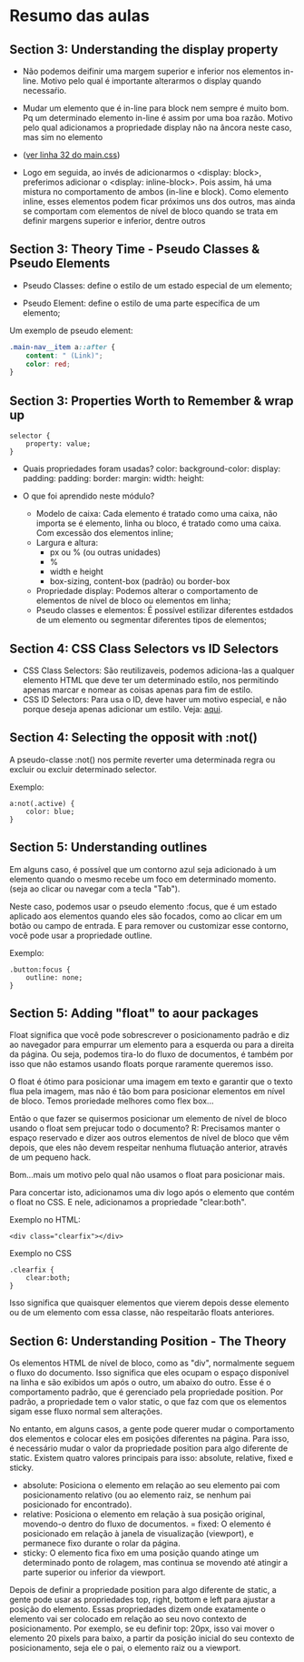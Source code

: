 # Resumo das aulas

## Section 3: Understanding the display property

- Não podemos deifinir uma margem superior e inferior nos elementos in-line. Motivo pelo qual é importante alterarmos o display quando necessaŕio.

- Mudar um elemento que é in-line para block nem sempre é muito bom. Pq um determinado elemento in-line é assim por uma boa razão. Motivo pelo qual adicionamos a propriedade display não na âncora neste caso, mas sim no elemento <li> ([ver linha 32 do main.css](https://github.com/Filipe-vilela-felix/css-complete-guide/blob/main/main.css#L32))

- Logo em seguida, ao invés de adicionarmos o <display: block>, preferimos adicionar o <display: inline-block>. Pois assim, há uma mistura no comportamento de ambos (in-line e block). Como elemento inline, esses elementos podem ficar próximos uns dos outros, mas ainda se comportam com elementos de nível de bloco quando se trata em definir margens superior e inferior, dentre outros

## Section 3: Theory Time - Pseudo Classes & Pseudo Elements

- Pseudo Classes: define o estilo de um estado especial de um elemento;

- Pseudo Element: define o estilo de uma parte específica de um elemento;

Um exemplo de pseudo element:

```css
.main-nav__item a::after {
    content: " (Link)";
    color: red;
}
```
## Section 3: Properties Worth to Remember & wrap up

```
selector {
    property: value;
}
```

- Quais propriedades foram usadas?
    color:
    background-color:
    display:
    padding:
    padding:
    border:
    margin:
    width:
    height:

- O que foi aprendido neste módulo?
    - Modelo de caixa: 
        Cada elemento é tratado como uma caixa, não importa se é elemento, linha ou bloco, é tratado como uma caixa. Com excessão dos elementos inline;
    - Largura e altura:
        - px ou % (ou outras unidades)
        - %
        - width e height
        - box-sizing, content-box (padrão) ou border-box
    - Propriedade display:
        Podemos alterar o comportamento de elementos de nível de bloco ou elementos em linha;
    - Pseudo classes e elementos:
        É possível estilizar diferentes estdados de um elemento ou segmentar diferentes tipos de elementos;

## Section 4: CSS Class Selectors vs ID Selectors

- CSS Class Selectors:
    São reutilizaveis, podemos adiciona-las a qualquer elemento HTML que deve ter um determinado estilo, nos permitindo apenas marcar e nomear as coisas apenas para fim de estilo.
- CSS ID Selectors:
    Para usa o ID, deve haver um motivo especial, e não porque deseja apenas adicionar um estilo. Veja: [aqui](index.html#intro).

## Section 4: Selecting the opposit with :not()

A pseudo-classe :not() nos permite reverter uma determinada regra ou excluir ou excluir determinado selector.

Exemplo:
```
a:not(.active) {
    color: blue;
}
```

## Section 5: Understanding outlines

Em alguns caso, é possível que um contorno azul seja adicionado à um elemento quando o mesmo recebe um foco em determinado momento. (seja ao clicar ou navegar com a tecla "Tab").

Neste caso, podemos usar o pseudo elemento :focus, que é um estado aplicado aos elementos quando eles são focados, como ao clicar em um botão ou campo de entrada. E para remover ou customizar esse contorno, você pode usar a propriedade outline.

Exemplo:
```
.button:focus {
    outline: none;
}
```

## Section 5: Adding "float" to aour packages

Float significa que você pode sobrescrever o posicionamento padrão e diz ao navegador para empurrar um elemento para a esquerda ou para a direita da página. Ou seja, podemos tira-lo do fluxo de documentos, é também por isso que não estamos usando floats porque raramente queremos isso.

O float é ótimo para posicionar uma imagem em texto e garantir que o texto flua pela imagem, mas não é tão bom para posicionar elementos em nível de bloco. Temos proriedade melhores como flex box...

Então o que fazer se quisermos posicionar um elemento de nível de bloco usando o float sem prejucar todo o documento?
R: Precisamos manter o espaço reservado e dizer aos outros elementos de nível de bloco que vêm depois, que eles não devem respeitar nenhuma flutuação anterior, através de um pequeno hack.

Bom...mais um motivo pelo qual não usamos o float para posicionar mais.

Para concertar isto, adicionamos uma div logo após o elemento que contém o float no CSS. E nele, adicionamos a propriedade "clear:both".

Exemplo no HTML:
```
<div class="clearfix"></div>
```
Exemplo no CSS
```
.clearfix {
    clear:both;
}
```
Isso significa que quaisquer elementos que vierem depois desse elemento ou de um elemento com essa classe, não respeitarão floats anteriores.

## Section 6: Understanding Position - The Theory

Os elementos HTML de nível de bloco, como as "div", normalmente seguem o fluxo do documento. Isso significa que eles ocupam o espaço disponível na linha e são exibidos um após o outro, um abaixo do outro. Esse é o comportamento padrão, que é gerenciado pela propriedade position. Por padrão, a propriedade tem o valor static, o que faz com que os elementos sigam esse fluxo normal sem alterações.

No entanto, em alguns casos, a gente pode querer mudar o comportamento dos elementos e colocar eles em posições diferentes na página. Para isso, é necessário mudar o valor da propriedade position para algo diferente de static. Existem quatro valores principais para isso: absolute, relative, fixed e sticky.

- absolute: Posiciona o elemento em relação ao seu elemento pai com posicionamento relativo (ou ao elemento raiz, se nenhum pai posicionado for encontrado).
- relative: Posiciona o elemento em relação à sua posição original, movendo-o dentro do fluxo de documentos.
= fixed: O elemento é posicionado em relação à janela de visualização (viewport), e permanece fixo durante o rolar da página.
- sticky: O elemento fica fixo em uma posição quando atinge um determinado ponto de rolagem, mas continua se movendo até atingir a parte superior ou inferior da viewport.

Depois de definir a propriedade position para algo diferente de static, a gente pode usar as propriedades top, right, bottom e left para ajustar a posição do elemento. Essas propriedades dizem onde exatamente o elemento vai ser colocado em relação ao seu novo contexto de posicionamento. Por exemplo, se eu definir top: 20px, isso vai mover o elemento 20 pixels para baixo, a partir da posição inicial do seu contexto de posicionamento, seja ele o pai, o elemento raiz ou a viewport.